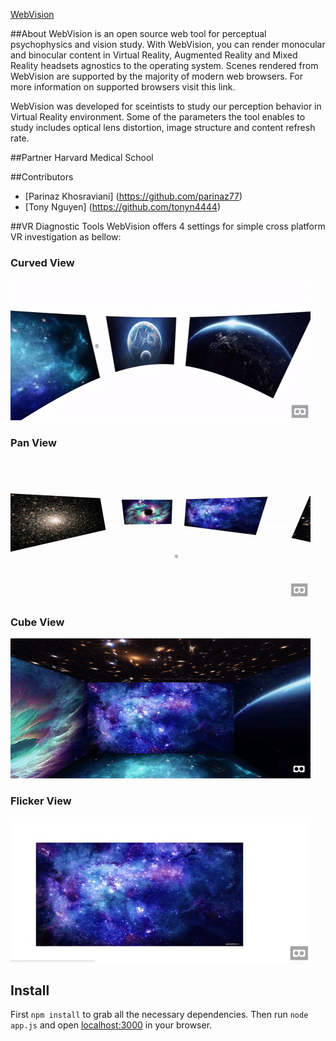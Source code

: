 [WebVision](http://www.webvision.world)

##About
WebVision is an open source web tool for perceptual psychophysics and vision study. With WebVision, you can render monocular and binocular content in Virtual Reality, Augmented Reality and Mixed Reality headsets agnostics to the operating system. Scenes rendered from WebVision are supported by the majority of modern web browsers. For more information on supported browsers visit this link.

WebVision was developed for sceintists to study our perception behavior in Virtual Reality environment. Some of the parameters the tool enables to study includes optical lens distortion, image structure and content refresh rate.

##Partner
Harvard Medical School

##Contributors 
* [Parinaz Khosraviani] (https://github.com/parinaz77)
* [Tony Nguyen] (https://github.com/tonyn4444)

##VR Diagnostic Tools
WebVision offers 4 settings for simple cross platform VR investigation as bellow:

### Curved View
![viewart](https://github.com/parinaz77/Harvard-VR-Project/blob/master/public/images/curve.gif)

### Pan View
![viewart](https://github.com/parinaz77/Harvard-VR-Project/blob/master/public/images/regular.gif)

### Cube View
![viewart](https://github.com/parinaz77/Harvard-VR-Project/blob/master/public/images/cube.gif)

### Flicker View
![viewart](https://github.com/parinaz77/Harvard-VR-Project/blob/master/public/images/flicker2.gif)

## Install

First `npm install` to grab all the necessary dependencies.
Then run `node app.js` and open <localhost:3000> in your browser.
